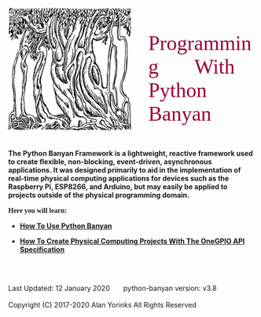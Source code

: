<img src="images/BanyanTree.png" alt="BanyanTree" align=bottom style="float:left;margin-right:35px;
width:250px;height:250px;">
<br></br>

<span style="text-align:center; color:#990033; font-family:times, serif; font-size:3em"> 
  Programming
  </span>
  
  <span style="text-align:center; color:#990033; font-family:times, serif; font-size:3em"> 
   &nbsp;&nbsp; &nbsp;&nbsp; With
  </span>

<span style="text-align:center; color:#990033; font-family:times, serif; font-size:3em"> 
  Python Banyan
  </span>

<br>
<br>
<p align="left"></p>
<br>
<span style="font-family:font-family:times, serif; font-size:1.0em;"><b>The Python Banyan Framework is a lightweight,
 reactive framework used to create flexible, non-blocking, event-driven,
 asynchronous applications. It was designed primarily to aid in the 
 implementation of real-time physical computing applications for 
 devices such as the Raspberry Pi, ESP8266,  and Arduino, but may easily 
 be applied to projects outside of the physical programming domain.</b></span>


<span style="font-family:Georgia; font-size:1.0em;"><b> Here you will learn:</b></span>


* [**How To Use Python Banyan**](users_guide.md)
 
* [**How To Create Physical Computing Projects With The OneGPIO API Specification**](gpio_intro.md)
<br>
<br>

Last Updated: 12 January 2020 &nbsp; &nbsp; &nbsp; python-banyan version: v3.8
<br>
<br>
Copyright (C) 2017-2020 Alan Yorinks All Rights Reserved


